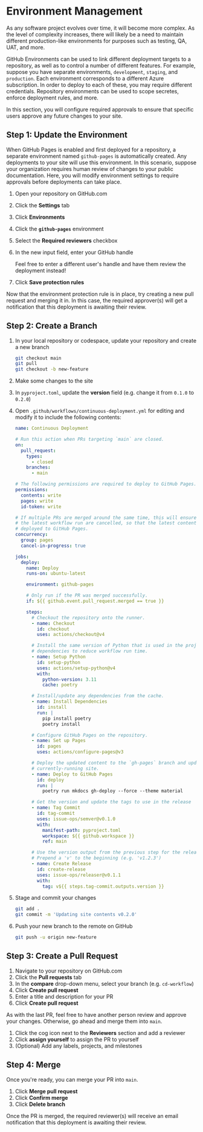 # Environment Management

As any software project evolves over time, it will become more complex. As the
level of complexity increases, there will likely be a need to maintain different
production-like environments for purposes such as testing, QA, UAT, and more.

GitHub Environments can be used to link different deployment targets to a
repository, as well as to control a number of different features. For example,
suppose you have separate environments, `development`, `staging`, and
`production`. Each environment corresponds to a different Azure subscription. In
order to deploy to each of these, you may require different credentials.
Repository environments can be used to scope secretes, enforce deployment rules,
and more.

In this section, you will configure required approvals to ensure that specific
users approve any future changes to your site.

## Step 1: Update the Environment

When GitHub Pages is enabled and first deployed for a repository, a separate
environment named `github-pages` is automatically created. Any deployments to
your site will use this environment. In this scenario, suppose your organization
requires human review of changes to your public documentation. Here, you will
modify environment settings to require approvals before deployments can take
place.

1. Open your repository on GitHub.com
1. Click the **Settings** tab
1. Click **Environments**
1. Click the **`github-pages`** environment
1. Select the **Required reviewers** checkbox
1. In the new input field, enter your GitHub handle

   Feel free to enter a different user's handle and have them review the
   deployment instead!

1. Click **Save protection rules**

Now that the environment protection rule is in place, try creating a new pull
request and merging it in. In this case, the required approver(s) will get a
notification that this deployment is awaiting their review.

## Step 2: Create a Branch

1. In your local repository or codespace, update your repository and create a
   new branch

   ```bash
   git checkout main
   git pull
   git checkout -b new-feature
   ```

1. Make some changes to the site
1. In `pyproject.toml`, update the **version** field (e.g. change it from
   `0.1.0` to `0.2.0`)
1. Open `.github/workflows/continuous-deployment.yml` for editing and modify it
   to include the following contents:

   ```yaml
   name: Continuous Deployment

   # Run this action when PRs targeting `main` are closed.
   on:
     pull_request:
       types:
         - closed
       branches:
         - main

   # The following permissions are required to deploy to GitHub Pages.
   permissions:
     contents: write
     pages: write
     id-token: write

   # If multiple PRs are merged around the same time, this will ensure all but
   # the latest workflow run are cancelled, so that the latest content is
   # deployed to GitHub Pages.
   concurrency:
     group: pages
     cancel-in-progress: true

   jobs:
     deploy:
       name: Deploy
       runs-on: ubuntu-latest

       environment: github-pages

       # Only run if the PR was merged successfully.
       if: ${{ github.event.pull_request.merged == true }}

       steps:
         # Checkout the repository onto the runner.
         - name: Checkout
           id: checkout
           uses: actions/checkout@v4

         # Install the same version of Python that is used in the project. Cache
         # dependencies to reduce workflow run time.
         - name: Setup Python
           id: setup-python
           uses: actions/setup-python@v4
           with:
             python-version: 3.11
             cache: poetry

         # Install/update any dependencies from the cache.
         - name: Install Dependencies
           id: install
           run: |
             pip install poetry
             poetry install

         # Configure GitHub Pages on the repository.
         - name: Set up Pages
           id: pages
           uses: actions/configure-pages@v3

         # Deploy the updated content to the `gh-pages` branch and update the
         # currently-running site.
         - name: Deploy to GitHub Pages
           id: deploy
           run: |
             poetry run mkdocs gh-deploy --force --theme material

         # Get the version and update the tags to use in the release
         - name: Tag Commit
           id: tag-commit
           uses: issue-ops/semver@v0.1.0
           with:
             manifest-path: pyproject.toml
             workspace: ${{ github.workspace }}
             ref: main

         # Use the version output from the previous step for the release
         # Prepend a 'v' to the beginning (e.g. 'v1.2.3')
         - name: Create Release
           id: create-release
           uses: issue-ops/releaser@v0.1.1
           with:
             tag: v${{ steps.tag-commit.outputs.version }}
   ```

1. Stage and commit your changes

   ```bash
   git add .
   git commit -m 'Updating site contents v0.2.0'
   ```

1. Push your new branch to the remote on GitHub

   ```bash
   git push -u origin new-feature
   ```

## Step 3: Create a Pull Request

1. Navigate to your repository on GitHub.com
1. Click the **Pull requests** tab
1. In the **compare** drop-down menu, select your branch (e.g. `cd-workflow`)
1. Click **Create pull request**
1. Enter a title and description for your PR
1. Click **Create pull request**

As with the last PR, feel free to have another person review and approve your
changes. Otherwise, go ahead and merge them into `main`.

1. Click the cog icon next to the **Reviewers** section and add a reviewer
1. Click **assign yourself** to assign the PR to yourself
1. (Optional) Add any labels, projects, and milestones

## Step 4: Merge

Once you're ready, you can merge your PR into `main`.

1. Click **Merge pull request**
1. Click **Confirm merge**
1. Click **Delete branch**

Once the PR is merged, the required reviewer(s) will receive an email
notification that this deployment is awaiting their review.
